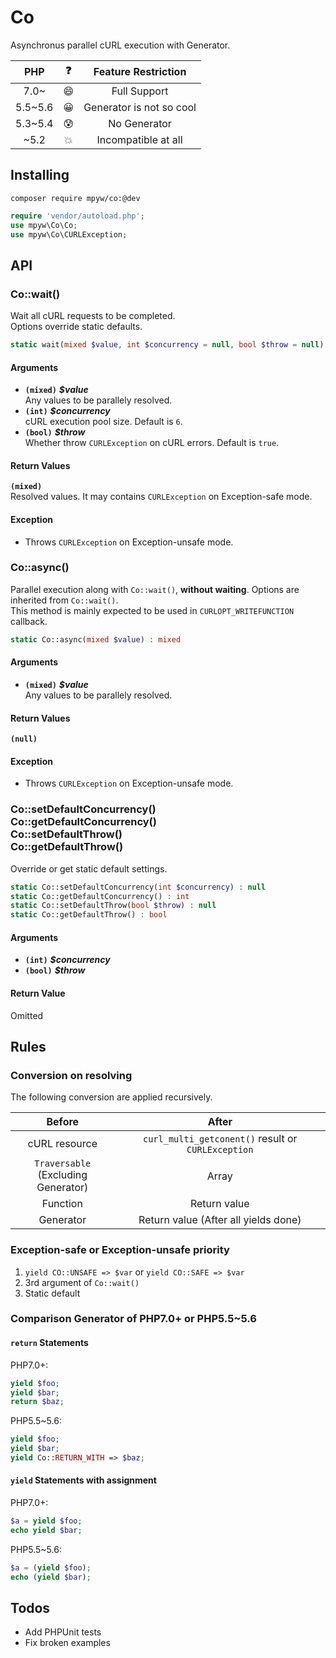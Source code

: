# Co

Asynchronus parallel cURL execution with Generator.

| PHP | :question: | Feature Restriction |
|:---:|:---:|:---:|
| 7.0~ | :smile: | Full Support |
| 5.5~5.6 | :grinning: | Generator is not so cool |
| 5.3~5.4 | :cold_sweat: | No Generator |
| ~5.2 | :boom: | Incompatible at all |


## Installing

```
composer require mpyw/co:@dev
```

```php
require 'vendor/autoload.php';
use mpyw\Co\Co;
use mpyw\Co\CURLException;
```

## API

### Co::wait()

Wait all cURL requests to be completed.  
Options override static defaults.

```php
static wait(mixed $value, int $concurrency = null, bool $throw = null) : mixed
```

#### Arguments

- **`(mixed)`** __*$value*__<br /> Any values to be parallely resolved.
- **`(int)`** __*$concurrency*__<br /> cURL execution pool size. Default is `6`.
- **`(bool)`** __*$throw*__<br /> Whether throw `CURLException` on cURL errors. Default is `true`.

#### Return Values

**`(mixed)`**<br />Resolved values. It may contains `CURLException` on Exception-safe mode.

#### Exception

- Throws `CURLException` on Exception-unsafe mode.

### Co::async()

Parallel execution along with `Co::wait()`, **without waiting**.
Options are inherited from `Co::wait()`.  
This method is mainly expected to be used in `CURLOPT_WRITEFUNCTION` callback.

```php
static Co::async(mixed $value) : mixed
```

#### Arguments

- **`(mixed)`** __*$value*__<br /> Any values to be parallely resolved.

#### Return Values

**`(null)`**

#### Exception

- Throws `CURLException` on Exception-unsafe mode.

### Co::setDefaultConcurrency()<br />Co::getDefaultConcurrency()<br />Co::setDefaultThrow()<br />Co::getDefaultThrow()

Override or get static default settings.

```php
static Co::setDefaultConcurrency(int $concurrency) : null
static Co::getDefaultConcurrency() : int
static Co::setDefaultThrow(bool $throw) : null
static Co::getDefaultThrow() : bool
```

#### Arguments

- **`(int)`** __*$concurrency*__
- **`(bool)`** __*$throw*__

#### Return Value

Omitted

## Rules

### Conversion on resolving

The following conversion are applied recursively.

| Before | After |
|:---:|:----:|
|cURL resource|`curl_multi_getconent()` result or `CURLException`|
|`Traversable`<br />(Excluding Generator) | Array |
|Function | Return value |
|Generator | Return value (After all yields done) |

### Exception-safe or Exception-unsafe priority

1. `yield CO::UNSAFE => $var` or `yield CO::SAFE => $var`
2. 3rd argument of `Co::wait()`
3. Static default

### Comparison Generator of PHP7.0+ or PHP5.5~5.6

#### `return` Statements

PHP7.0+:

```php
yield $foo;
yield $bar;
return $baz;
```

PHP5.5~5.6:

```php
yield $foo;
yield $bar;
yield Co::RETURN_WITH => $baz;
```

#### `yield` Statements with assignment

PHP7.0+:

```php
$a = yield $foo;
echo yield $bar;
```

PHP5.5~5.6:

```php
$a = (yield $foo);
echo (yield $bar);
```

## Todos

- Add PHPUnit tests
- Fix broken examples
